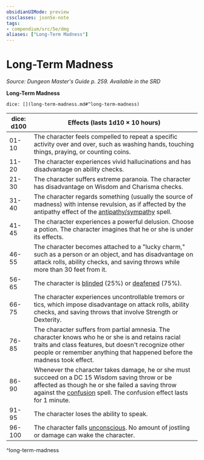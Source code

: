 ```yaml
---
obsidianUIMode: preview
cssclasses: json5e-note
tags:
- compendium/src/5e/dmg
aliases: ["Long-Term Madness"]
---
```

# Long-Term Madness
*Source: Dungeon Master's Guide p. 259. Available in the <span title='Systems Reference Document (5.1)'>SRD</span>* 

**Long-Term Madness**

`dice: [](long-term-madness.md#^long-term-madness)`

| dice: d100 | Effects (lasts 1d10 × 10 hours) |
|------------|---------------------------------|
| 01-10 | The character feels compelled to repeat a specific activity over and over, such as washing hands, touching things, praying, or counting coins. |
| 11-20 | The character experiences vivid hallucinations and has disadvantage on ability checks. |
| 21-30 | The character suffers extreme paranoia. The character has disadvantage on Wisdom and Charisma checks. |
| 31-40 | The character regards something (usually the source of madness) with intense revulsion, as if affected by the antipathy effect of the [antipathy/sympathy](2-Mechanics/CLI/spells/antipathy-sympathy.md) spell. |
| 41-45 | The character experiences a powerful delusion. Choose a potion. The character imagines that he or she is under its effects. |
| 46-55 | The character becomes attached to a "lucky charm," such as a person or an object, and has disadvantage on attack rolls, ability checks, and saving throws while more than 30 feet from it. |
| 56-65 | The character is [blinded](2-Mechanics/CLI/rules/conditions.md#Blinded) (25%) or [deafened](2-Mechanics/CLI/rules/conditions.md#Deafened) (75%). |
| 66-75 | The character experiences uncontrollable tremors or tics, which impose disadvantage on attack rolls, ability checks, and saving throws that involve Strength or Dexterity. |
| 76-85 | The character suffers from partial amnesia. The character knows who he or she is and retains racial traits and class features, but doesn't recognize other people or remember anything that happened before the madness took effect. |
| 86-90 | Whenever the character takes damage, he or she must succeed on a DC 15 Wisdom saving throw or be affected as though he or she failed a saving throw against the [confusion](2-Mechanics/CLI/spells/confusion.md) spell. The confusion effect lasts for 1 minute. |
| 91-95 | The character loses the ability to speak. |
| 96-100 | The character falls [unconscious](2-Mechanics/CLI/rules/conditions.md#Unconscious). No amount of jostling or damage can wake the character. |
^long-term-madness